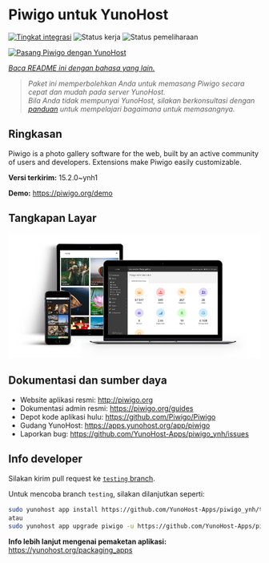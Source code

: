 <!--
N.B.: README ini dibuat secara otomatis oleh <https://github.com/YunoHost/apps/tree/master/tools/readme_generator>
Ini TIDAK boleh diedit dengan tangan.
-->

# Piwigo untuk YunoHost

[![Tingkat integrasi](https://apps.yunohost.org/badge/integration/piwigo)](https://ci-apps.yunohost.org/ci/apps/piwigo/)
![Status kerja](https://apps.yunohost.org/badge/state/piwigo)
![Status pemeliharaan](https://apps.yunohost.org/badge/maintained/piwigo)

[![Pasang Piwigo dengan YunoHost](https://install-app.yunohost.org/install-with-yunohost.svg)](https://install-app.yunohost.org/?app=piwigo)

*[Baca README ini dengan bahasa yang lain.](./ALL_README.md)*

> *Paket ini memperbolehkan Anda untuk memasang Piwigo secara cepat dan mudah pada server YunoHost.*  
> *Bila Anda tidak mempunyai YunoHost, silakan berkonsultasi dengan [panduan](https://yunohost.org/install) untuk mempelajari bagaimana untuk memasangnya.*

## Ringkasan

Piwigo is a photo gallery software for the web, built by an active community of users and developers. Extensions make Piwigo easily customizable.


**Versi terkirim:** 15.2.0~ynh1

**Demo:** <https://piwigo.org/demo>

## Tangkapan Layar

![Tangkapan Layar pada Piwigo](./doc/screenshots/screenshot_Piwigo.jpg)

## Dokumentasi dan sumber daya

- Website aplikasi resmi: <http://piwigo.org>
- Dokumentasi admin resmi: <https://piwigo.org/guides>
- Depot kode aplikasi hulu: <https://github.com/Piwigo/Piwigo>
- Gudang YunoHost: <https://apps.yunohost.org/app/piwigo>
- Laporkan bug: <https://github.com/YunoHost-Apps/piwigo_ynh/issues>

## Info developer

Silakan kirim pull request ke [`testing` branch](https://github.com/YunoHost-Apps/piwigo_ynh/tree/testing).

Untuk mencoba branch `testing`, silakan dilanjutkan seperti:

```bash
sudo yunohost app install https://github.com/YunoHost-Apps/piwigo_ynh/tree/testing --debug
atau
sudo yunohost app upgrade piwigo -u https://github.com/YunoHost-Apps/piwigo_ynh/tree/testing --debug
```

**Info lebih lanjut mengenai pemaketan aplikasi:** <https://yunohost.org/packaging_apps>
